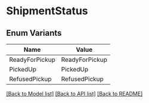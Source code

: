 # ShipmentStatus

## Enum Variants

| Name | Value |
|---- | -----|
| ReadyForPickup | ReadyForPickup |
| PickedUp | PickedUp |
| RefusedPickup | RefusedPickup |


[[Back to Model list]](../README.md#documentation-for-models) [[Back to API list]](../README.md#documentation-for-api-endpoints) [[Back to README]](../README.md)


